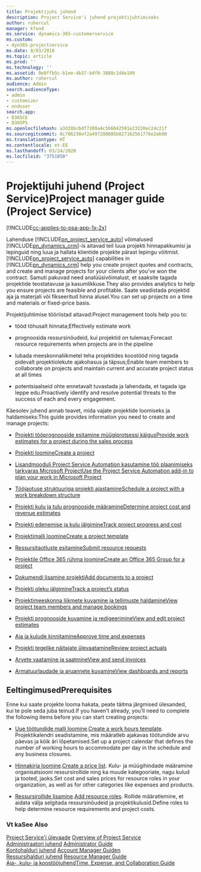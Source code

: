 ```yaml
---
title: Projektijuhi juhend
description: Project Service'i juhend projektijuhtimiseks
author: ruhercul
manager: kfend
ms.service: dynamics-365-customerservice
ms.custom:
- dyn365-projectservice
ms.date: 8/03/2018
ms.topic: article
ms.prod: ''
ms.technology: ''
ms.assetid: 0e8ffb5c-b1ee-4b37-b4f0-3888c1d4e199
ms.author: ruhercul
audience: Admin
search.audienceType:
- admin
- customizer
- enduser
search.app:
- D365CE
- D365PS
ms.openlocfilehash: a3d28bcbdf7209a4c5b6042591e23220ec24c21f
ms.sourcegitcommit: 8c786230ef2a497280885b827162561776e2eb00
ms.translationtype: HT
ms.contentlocale: et-EE
ms.lasthandoff: 03/24/2020
ms.locfileid: "3751050"
---
```

# <a name="project-manager-guide-project-service"></a><span data-ttu-id="7832e-103">Projektijuhi juhend (Project Service)</span><span class="sxs-lookup"><span data-stu-id="7832e-103">Project manager guide (Project Service)</span></span>

[!INCLUDE[cc-applies-to-psa-app-1x-2x](../includes/cc-applies-to-psa-app-1x-2x.md)]

<span data-ttu-id="7832e-104">Lahenduse [!INCLUDE[pn_project_service_auto](../includes/pn-project-service-auto.md)] võimalused  [!INCLUDE[pn_dynamics_crm](../includes/pn-dynamics-crm.md)]-is aitavad teil luua projekti hinnapakkumisi ja lepinguid ning luua ja hallata klientide projekte pärast lepingu võitmist.</span><span class="sxs-lookup"><span data-stu-id="7832e-104">[!INCLUDE[pn_project_service_auto](../includes/pn-project-service-auto.md)] capabilities in [!INCLUDE[pn_dynamics_crm](../includes/pn-dynamics-crm.md)] help you create project quotes and contracts, and create and manage projects for your clients after you’ve won the contract.</span></span> <span data-ttu-id="7832e-105">Samuti pakuvad need analüüsivõimalust, et saaksite tagada projektide teostatavuse ja kasumlikkuse.</span><span class="sxs-lookup"><span data-stu-id="7832e-105">They also provides analytics to help you ensure projects are feasible and profitable.</span></span> <span data-ttu-id="7832e-106">Saate seadistada projektid aja ja materjali või fikseeritud hinna alusel.</span><span class="sxs-lookup"><span data-stu-id="7832e-106">You can set up projects on a time and materials or fixed-price basis.</span></span>  
  
 <span data-ttu-id="7832e-107">Projektijuhtimise tööriistad aitavad:</span><span class="sxs-lookup"><span data-stu-id="7832e-107">Project management tools help you to:</span></span>  
  
-   <span data-ttu-id="7832e-108">tööd tõhusalt hinnata;</span><span class="sxs-lookup"><span data-stu-id="7832e-108">Effectively estimate work</span></span>  
  
-   <span data-ttu-id="7832e-109">prognoosida ressursinõudeid, kui projektid on tulemas;</span><span class="sxs-lookup"><span data-stu-id="7832e-109">Forecast resource requirements when projects are in the pipeline</span></span>  
  
-   <span data-ttu-id="7832e-110">lubada meeskonnaliikmetel teha projektides koostööd ning tagada pidevalt projektiolekute ajakohasus ja täpsus;</span><span class="sxs-lookup"><span data-stu-id="7832e-110">Enable team members to collaborate on projects and maintain current and accurate project status at all times</span></span>  
  
-   <span data-ttu-id="7832e-111">potentsiaalseid ohte ennetavalt tuvastada ja lahendada, et tagada iga leppe edu.</span><span class="sxs-lookup"><span data-stu-id="7832e-111">Proactively identify and resolve potential threats to the success of each and every engagement.</span></span>  
  
<span data-ttu-id="7832e-112">Käesolev juhend annab teavet, mida vajate projektide loomiseks ja haldamiseks:</span><span class="sxs-lookup"><span data-stu-id="7832e-112">This guide provides information you need to create and manage projects:</span></span>  
  
-   [<span data-ttu-id="7832e-113">Projekti tööprognooside esitamine müügiprotsessi käigus</span><span class="sxs-lookup"><span data-stu-id="7832e-113">Provide work estimates for a project during the sales process</span></span>](../project-service/provide-estimates-project-during-sales-process.md)  
  
-   [<span data-ttu-id="7832e-114">Projekti loomine</span><span class="sxs-lookup"><span data-stu-id="7832e-114">Create a project</span></span>](../project-service/create-project.md)  
  
-   [<span data-ttu-id="7832e-115">Lisandmooduli Project Service Automation kasutamine töö plaanimiseks tarkvaras Microsoft Project</span><span class="sxs-lookup"><span data-stu-id="7832e-115">Use the Project Service Automation add-in to plan your work in Microsoft Project</span></span>](../project-service/add-plan-work-microsoft-project.md)  
  
-   [<span data-ttu-id="7832e-116">Tööjaotuse struktuuriga projekti ajastamine</span><span class="sxs-lookup"><span data-stu-id="7832e-116">Schedule a project with a work breakdown structure</span></span>](../project-service/schedule-project-work-breakdown-structure.md)  
  
-   [<span data-ttu-id="7832e-117">Projekti kulu ja tulu prognooside määramine</span><span class="sxs-lookup"><span data-stu-id="7832e-117">Determine project cost and revenue estimates</span></span>](../project-service/determine-project-cost-revenue-estimates.md)  
  
-   [<span data-ttu-id="7832e-118">Projekti edenemise ja kulu jälgimine</span><span class="sxs-lookup"><span data-stu-id="7832e-118">Track project progress and cost</span></span>](../project-service/track-project-progress-cost.md)  
  
-   [<span data-ttu-id="7832e-119">Projektimalli loomine</span><span class="sxs-lookup"><span data-stu-id="7832e-119">Create a project template</span></span>](../project-service/create-project-template.md)  
  
-   [<span data-ttu-id="7832e-120">Ressursitaotluste esitamine</span><span class="sxs-lookup"><span data-stu-id="7832e-120">Submit resource requests</span></span>](../project-service/submit-resource-requests.md)  
  
-   [<span data-ttu-id="7832e-121">Projektile Office 365 rühma loomine</span><span class="sxs-lookup"><span data-stu-id="7832e-121">Create an Office 365 Group for a project</span></span>](../project-service/create-office-365-group-project.md)  
  
-   [<span data-ttu-id="7832e-122">Dokumendi lisamine projekti</span><span class="sxs-lookup"><span data-stu-id="7832e-122">Add documents to a project</span></span>](../project-service/add-documents-project.md)  
  
-   [<span data-ttu-id="7832e-123">Projekti oleku jälgimine</span><span class="sxs-lookup"><span data-stu-id="7832e-123">Track a project’s status</span></span>](../project-service/track-project-status.md)  
  
-   [<span data-ttu-id="7832e-124">Projektimeeskonna liikmete kuvamine ja tellimuste haldamine</span><span class="sxs-lookup"><span data-stu-id="7832e-124">View project team members and manage bookings</span></span>](../project-service/view-project-team-members-manage-bookings.md)  
  
-   [<span data-ttu-id="7832e-125">Projekti prognooside kuvamine ja redigeerimine</span><span class="sxs-lookup"><span data-stu-id="7832e-125">View and edit project estimates</span></span>](../project-service/view-edit-project-estimates.md)  
  
-   [<span data-ttu-id="7832e-126">Aja ja kulude kinnitamine</span><span class="sxs-lookup"><span data-stu-id="7832e-126">Approve time and expenses</span></span>](../project-service/approve-time-expenses.md)  
  
-   [<span data-ttu-id="7832e-127">Projekti tegelike näitajate ülevaatamine</span><span class="sxs-lookup"><span data-stu-id="7832e-127">Review project actuals</span></span>](../project-service/review-project-actuals.md)  
  
-   [<span data-ttu-id="7832e-128">Arvete vaatamine ja saatmine</span><span class="sxs-lookup"><span data-stu-id="7832e-128">View and send invoices</span></span>](../project-service/view-send-invoices.md)  
  
-   [<span data-ttu-id="7832e-129">Armatuurlaudade ja aruannete kuvamine</span><span class="sxs-lookup"><span data-stu-id="7832e-129">View dashboards and reports</span></span>](../project-service/view-dashboards-reports.md)  
  
## <a name="prerequisites"></a><span data-ttu-id="7832e-130">Eeltingimused</span><span class="sxs-lookup"><span data-stu-id="7832e-130">Prerequisites</span></span>  
 <span data-ttu-id="7832e-131">Enne kui saate projekte looma hakata, peate täitma järgmised ülesanded, kui te pole seda juba teinud.</span><span class="sxs-lookup"><span data-stu-id="7832e-131">If you haven't already, you’ll need to complete the following items before you can start creating projects:</span></span>  
  
-   <span data-ttu-id="7832e-132">[Uue töötundide malli loomine](../project-service/create-work-hours-template.md).</span><span class="sxs-lookup"><span data-stu-id="7832e-132">[Create a work hours template](../project-service/create-work-hours-template.md).</span></span> <span data-ttu-id="7832e-133">Projektikalendri seadistamine, mis määratleb ajakavas töötundide arvu päevas ja kõik äri lõpetamised.</span><span class="sxs-lookup"><span data-stu-id="7832e-133">Set up a project calendar that defines the number of working hours to accommodate per day in the schedule and any business closures.</span></span>  
  
-   <span data-ttu-id="7832e-134">[Hinnakirja loomine](../project-service/create-price-list.md).</span><span class="sxs-lookup"><span data-stu-id="7832e-134">[Create a price list](../project-service/create-price-list.md).</span></span> <span data-ttu-id="7832e-135">Kulu- ja müügihindade määramine organisatsiooni ressursirollide ning ka muude kategooriate, nagu kulud ja tooted, jaoks.</span><span class="sxs-lookup"><span data-stu-id="7832e-135">Set cost and sales prices for resource roles in your organization, as well as for other categories like expenses and products.</span></span>  
  
-   <span data-ttu-id="7832e-136">[Ressursirollide lisamine](../project-service/add-resource-roles.md).</span><span class="sxs-lookup"><span data-stu-id="7832e-136">[Add resource roles](../project-service/add-resource-roles.md).</span></span> <span data-ttu-id="7832e-137">Rollide määratlemine, et aidata välja selgitada ressursinõudeid ja projektikulusid.</span><span class="sxs-lookup"><span data-stu-id="7832e-137">Define roles to help determine resource requirements and project costs.</span></span>  
  
### <a name="see-also"></a><span data-ttu-id="7832e-138">Vt ka</span><span class="sxs-lookup"><span data-stu-id="7832e-138">See Also</span></span>  
 <span data-ttu-id="7832e-139">[Project Service'i ülevaade](../project-service/overview.md) </span><span class="sxs-lookup"><span data-stu-id="7832e-139">[Overview of Project Service](../project-service/overview.md) </span></span>  
 <span data-ttu-id="7832e-140">[Administraatori juhend](../project-service/admin-guide.md) </span><span class="sxs-lookup"><span data-stu-id="7832e-140">[Administrator Guide](../project-service/admin-guide.md) </span></span>  
 <span data-ttu-id="7832e-141">[Kontohalduri juhend](../project-service/account-manager-guide.md) </span><span class="sxs-lookup"><span data-stu-id="7832e-141">[Account Manager Guiden](../project-service/account-manager-guide.md) </span></span>  
 <span data-ttu-id="7832e-142">[Ressursihalduri juhend](../project-service/resource-manager-guide.md) </span><span class="sxs-lookup"><span data-stu-id="7832e-142">[Resource Manager Guide](../project-service/resource-manager-guide.md) </span></span>  
 [<span data-ttu-id="7832e-143">Aja-, kulu- ja koostööjuhend</span><span class="sxs-lookup"><span data-stu-id="7832e-143">Time, Expense, and Collaboration Guide</span></span>](../project-service/time-expense-collaboration-guide.md)

